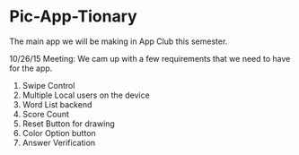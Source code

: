 # Pic-App-Tionary
The main app we will be making in App Club this semester.

10/26/15 Meeting:
We cam up with a few requirements that we need to have for the app.
1. Swipe Control
2. Multiple Local users on the device
3. Word List backend
4. Score Count
5. Reset Button for drawing
6. Color Option button
7. Answer Verification
